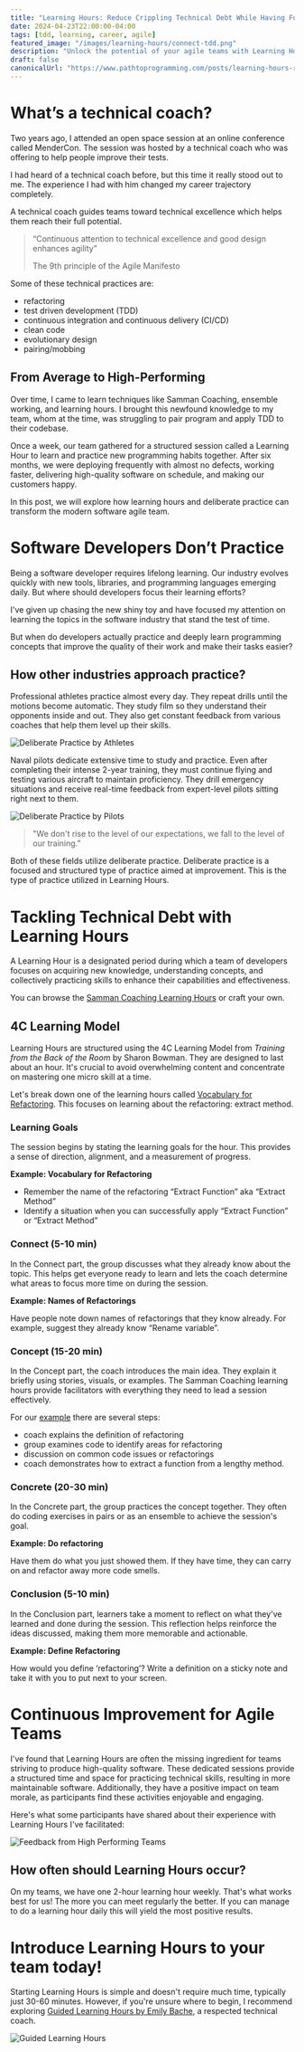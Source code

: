 ```yaml
---
title: "Learning Hours: Reduce Crippling Technical Debt While Having Fun"
date: 2024-04-23T22:00:00-04:00
tags: [tdd, learning, career, agile]
featured_image: "/images/learning-hours/connect-tdd.png"
description: "Unlock the potential of your agile teams with Learning Hours. Discover how to tackle technical debt, implement TDD, and foster collaboration to drive high performance. Empower your team to innovate, adapt, and thrive in today's dynamic software development landscape."
draft: false
canonicalUrl: "https://www.pathtoprogramming.com/posts/learning-hours-reduce-technical-debt/"
---
```


# What’s a technical coach?

Two years ago, I attended an open space session at an online conference called MenderCon. The session was hosted by a technical coach who was offering to help people improve their tests.

I had heard of a technical coach before, but this time it really stood out to me. The experience I had with him changed my career trajectory completely.

A technical coach guides teams toward technical excellence which helps them reach their full potential.

> “Continuous attention to technical excellence
>  and good design enhances agility”
>
> The 9th principle of the Agile Manifesto

Some of these technical practices are:

- refactoring
- test driven development (TDD)
- continuous integration and continuous delivery (CI/CD)
- clean code
- evolutionary design
- pairing/mobbing

## From Average to High-Performing

Over time, I came to learn techniques like Samman Coaching, ensemble working, and learning hours. I brought this newfound knowledge to my team, whom at the time, was struggling to pair program and apply TDD to their codebase.

Once a week, our team gathered for a structured session called a Learning Hour to learn and practice new programming habits together. After six months, we were deploying frequently with almost no defects, working faster, delivering high-quality software on schedule, and making our customers happy.

In this post, we will explore how learning hours and deliberate practice can transform the modern software agile team.

# Software Developers Don’t Practice

Being a software developer requires lifelong learning. Our industry evolves quickly with new tools, libraries, and programming languages emerging daily. But where should developers focus their learning efforts?

I've given up chasing the new shiny toy and have focused my attention on learning the topics in the software industry that stand the test of time.

But when do developers actually practice and deeply learn programming concepts that improve the quality of their work and make their tasks easier?

## How other industries approach practice?

Professional athletes practice almost every day. They repeat drills until the motions become automatic. They study film so they understand their opponents inside and out. They also get constant feedback from various coaches that help them level up their skills.

![Deliberate Practice by Athletes](/images/learning-hours/deliberate-athlete.jpeg)

Naval pilots dedicate extensive time to study and practice. Even after completing their intense 2-year training, they must continue flying and testing various aircraft to maintain proficiency. They drill emergency situations and receive real-time feedback from expert-level pilots sitting right next to them.

![Deliberate Practice by Pilots](/images/learning-hours/pilot.jpg)

> "We don't rise to the level of our expectations, we fall to the level of our training.”

Both of these fields utilize deliberate practice. Deliberate practice is a focused and structured type of practice aimed at improvement. This is the type of practice utilized in Learning Hours.

# Tackling Technical Debt with Learning Hours

A Learning Hour is a designated period during which a team of developers focuses on acquiring new knowledge, understanding concepts, and collectively practicing skills to enhance their capabilities and effectiveness.

You can browse the [Samman Coaching Learning Hours](https://www.sammancoaching.org/learning_hours/learning_hours_by_topic.html) or craft your own.

## 4C Learning Model

Learning Hours are structured using the 4C Learning Model from *Training from the Back of the Room* by Sharon Bowman. They are designed to last about an hour. It's crucial to avoid overwhelming content and concentrate on mastering one micro skill at a time.

Let's break down one of the learning hours called [Vocabulary for Refactoring](https://www.sammancoaching.org/learning_hours/refactoring/extract_function.html). This focuses on learning about the refactoring: extract method.

### Learning Goals

The session begins by stating the learning goals for the hour. This provides a sense of direction, alignment, and a measurement of progress.

**Example: Vocabulary for Refactoring**

- Remember the name of the refactoring “Extract Function” aka “Extract Method”
- Identify a situation when you can successfully apply “Extract Function” or “Extract Method”

### Connect (5-10 min)

In the Connect part, the group discusses what they already know about the topic. This helps get everyone ready to learn and lets the coach determine what areas to focus more time on during the session.

**Example: Names of Refactorings**

Have people note down names of refactorings that they know already. For example, suggest they already know “Rename variable”.

### Concept (15-20 min)

In the Concept part, the coach introduces the main idea. They explain it briefly using stories, visuals, or examples. The Samman Coaching learning hours provide facilitators with everything they need to lead a session effectively.

For our [example](https://www.sammancoaching.org/learning_hours/refactoring/extract_function.html) there are several steps:

- coach explains the definition of refactoring
- group examines code to identify areas for refactoring
- discussion on common code issues or refactorings
- coach demonstrates how to extract a function from a lengthy method.

### Concrete (20-30 min)

In the Concrete part, the group practices the concept together. They often do coding exercises in pairs or as an ensemble to achieve the session's goal.

**Example: Do refactoring**

Have them do what you just showed them. If they have time, they can carry on and refactor away more code smells.

### Conclusion (5-10 min)

In the Conclusion part, learners take a moment to reflect on what they've learned and done during the session. This reflection helps reinforce the ideas discussed, making them more memorable and actionable.

**Example: Define Refactoring**

How would you define ‘refactoring’? Write a definition on a sticky note and take it with you to put next to your screen.

# Continuous Improvement for Agile Teams

I've found that Learning Hours are often the missing ingredient for teams striving to produce high-quality software. These dedicated sessions provide a structured time and space for practicing technical skills, resulting in more maintainable software. Additionally, they have a positive impact on team morale, as participants find these activities enjoyable and engaging.

Here's what some participants have shared about their experience with Learning Hours I've facilitated:

![Feedback from High Performing Teams](/images/learning-hours/feedback.png)

## How often should Learning Hours occur?

On my teams, we have one 2-hour learning hour weekly. That's what works best for us! The more you can meet regularly the better. If you can manage to do a learning hour daily this will yield the most positive results.

# Introduce Learning Hours to your team today!

Starting Learning Hours is simple and doesn't require much time, typically just 30-60 minutes. However, if you're unsure where to begin, I recommend exploring [Guided Learning Hours by Emily Bache](https://www.youtube.com/watch?v=K7xSsNpeM8I&list=PL7GpAlmbnHyAEyVy5S9ZrJSMrbsn4dg6W), a respected technical coach.

![Guided Learning Hours](/images/learning-hours/guided-learning-hour.png)
